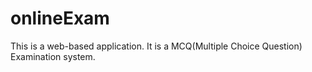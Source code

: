 onlineExam
==========
This is a web-based application. 
It is a MCQ(Multiple Choice Question) Examination system.
